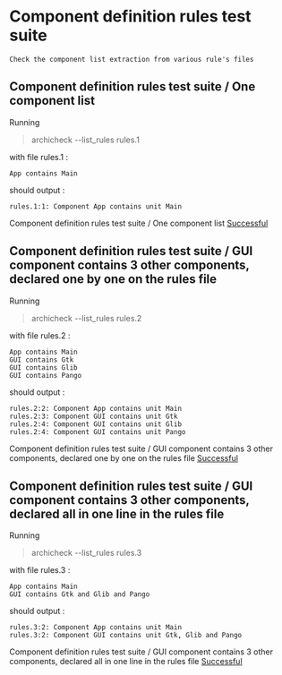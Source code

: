 
# Component definition rules test suite


    Check the component list extraction from various rule's files

##  Component definition rules test suite / One component list

  Running
  > archicheck --list_rules rules.1

  with file rules.1 :

```
App contains Main
```

  should output :

```
rules.1:1: Component App contains unit Main
```


 Component definition rules test suite / One component list [Successful](tests_status.md#successful)

##  Component definition rules test suite / GUI component contains 3 other components, declared one by one on the rules file

  Running
  > archicheck --list_rules rules.2

  with file rules.2 :

```
App contains Main
GUI contains Gtk
GUI contains Glib
GUI contains Pango
```

  should output :

```
rules.2:2: Component App contains unit Main
rules.2:3: Component GUI contains unit Gtk
rules.2:4: Component GUI contains unit Glib
rules.2:4: Component GUI contains unit Pango
```


 Component definition rules test suite / GUI component contains 3 other components, declared one by one on the rules file [Successful](tests_status.md#successful)

##  Component definition rules test suite / GUI component contains 3 other components, declared all in one line in the rules file

  Running
  > archicheck --list_rules rules.3

  with file rules.3 :

```
App contains Main
GUI contains Gtk and Glib and Pango
```

  should output :

```
rules.3:2: Component App contains unit Main
rules.3:2: Component GUI contains unit Gtk, Glib and Pango
```


 Component definition rules test suite / GUI component contains 3 other components, declared all in one line in the rules file [Successful](tests_status.md#successful)
